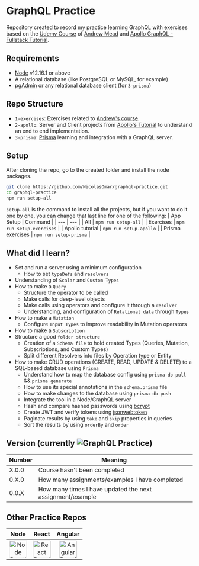 # GraphQL Practice
Repository created to record my practice learning GraphQL with exercises based on the [Udemy Course](https://www.udemy.com/course/graphql-bootcamp) of [Andrew Mead](https://www.udemy.com/user/andrewmead/) and [Apollo GraphQL - Fullstack Tutorial](https://www.apollographql.com/docs/tutorial/introduction/).

## Requirements
 - [Node](https://nodejs.org/en/download/) v12.16.1 or above
 - A relational database (like PostgreSQL or MySQL, for example)
 - [pgAdmin](https://www.pgadmin.org/) or any relational database client (for `3-prisma`)

## Repo Structure
 - `1-exercises`: Exercises related to [Andrew's course](https://www.udemy.com/course/graphql-bootcamp).
 - `2-apollo`: Server and Client projects from [Apollo's Tutorial](https://www.apollographql.com/docs/tutorial/introduction/) to understand an end to end implementation.
 - `3-prisma`: [Prisma](https://www.prisma.io/) learning and integration with a GraphQL server.

## Setup
After cloning the repo, go to the created folder and install the node packages.
```sh
git clone https://github.com/NicolasOmar/graphql-practice.git
cd graphql-practice
npm run setup-all
```
`setup-all` is the command to install all the projects, but if you want to do it one by one, you can change that last line for one of the following:
| App Setup | Command |
| --- | --- |
| All | `npm run setup-all` |
| Exercises | `npm run setup-exercises` |
| Apollo tutorial | `npm run setup-apollo` |
| Prisma exercises | `npm run setup-prisma` |

## What did I learn?
  - Set and run a server using a minimum configuration
    - How to set `typeDefs` and `resolvers`
  - Understanding of `Scalar` and `Custom Types`
  - How to make a `Query`
    - Structure the operator to be called
    - Make calls for deep-level objects
    - Make calls using operators and configure it through a `resolver`
    - Understanding, and configuration of `Relational data` through `Types`
  - How to make a `Mutation`
    - Configure `Input Types` to improve readability in Mutation operators
  - How to make a `Subscription`
  - Structure a good `folder structure`
    - Creation of a `Schema file` to hold created Types (Queries, Mutation, Subscriptions, and Custom Types)
    - Split different Resolvers into files by Operation type or Entity
  - How to make CRUD operations (CREATE, READ, UPDATE & DELETE) to a SQL-based database using `Prisma`
    - Understand how to map the database config using `prisma db pull` && `prisma generate`
    - How to use its special annotations in the `schema.prisma` file
    - How to make changes to the database using `prisma db push`
    - Integrate the tool in a Node/GraphQL server
    - Hash and compare hashed passwords using [bcrypt](https://www.npmjs.com/package/bcrypt)
    - Create JWT and verify tokens using [jsonwebtoken](https://www.npmjs.com/package/jsonwebtoken)
    - Paginate results by using `take` and `skip` properties in queries
    - Sort the results by using `orderBy` and `order`

## Version (currently ![GraphQL Practice](https://img.shields.io/github/package-json/v/nicolasomar/graphql-practice?color=success&label=%20&style=flat-square))
| Number | Meaning |
| --- | --- |
| X.0.0 | Course hasn't been completed |
| 0.X.0 | How many assignments/examples I have completed |
| 0.0.X | How many times I have updated the next assignment/example |

## Other Practice Repos
| Node | React | Angular |
| :---: | :---: | :---: |
| [<img src="https://cdn.svgporn.com/logos/nodejs-icon.svg" title="Node Practice Repo" alt="Node Practice Repo" width="48px">](https://github.com/NicolasOmar/node-practice) | [<img src="https://cdn.svgporn.com/logos/react.svg" title="React Practice Repo" alt="React Practice Repo" width="48px">](https://github.com/NicolasOmar/react-practice) | [<img src="https://cdn.svgporn.com/logos/angular-icon.svg" title="Angular Practice Repo" alt="Angular Practice Repo" width="48px">](https://github.com/NicolasOmar/angular-practice) |